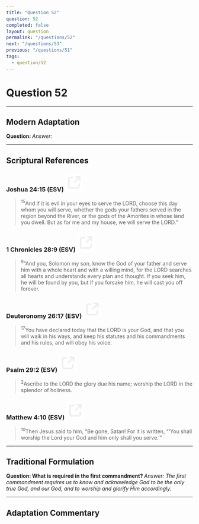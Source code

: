 ```yaml
---
title: "Question 52"
question: 52
completed: false
layout: question
permalink: "/questions/52"
next: "/questions/53"
previous: "/questions/51"
tags:
  - question/52
---
```

# Question 52
---
## Modern Adaptation
<strong>
    Question:
</strong>

<em>
    Answer:
</em>

---
## Scriptural References
### Joshua 24:15 (ESV) <a href="https://biblegateway.com/passage/?search=Joshua+24%3A15&version=ESV"><img src="/assets/svg/link.svg"/></a>
> <sup>15</sup>And if it is evil in your eyes to serve the LORD, choose this day whom you will serve, whether the gods your fathers served in the region beyond the River, or the gods of the Amorites in whose land you dwell. But as for me and my house, we will serve the LORD.”

### 1 Chronicles 28:9 (ESV) <a href="https://biblegateway.com/passage/?search=1+Chronicles+28%3A9&version=ESV"><img src="/assets/svg/link.svg"/></a>
> <sup>9</sup>“And you, Solomon my son, know the God of your father and serve him with a whole heart and with a willing mind, for the LORD searches all hearts and understands every plan and thought. If you seek him, he will be found by you, but if you forsake him, he will cast you off forever.

### Deuteronomy 26:17 (ESV) <a href="https://biblegateway.com/passage/?search=Deuteronomy+26%3A17&version=ESV"><img src="/assets/svg/link.svg"/></a>
> <sup>17</sup>You have declared today that the LORD is your God, and that you will walk in his ways, and keep his statutes and his commandments and his rules, and will obey his voice.

### Psalm 29:2 (ESV) <a href="https://biblegateway.com/passage/?search=Psalm+29%3A2&version=ESV"><img src="/assets/svg/link.svg"/></a>
> <sup>2</sup>Ascribe to the LORD the glory due his name; worship the LORD in the splendor of holiness.

### Matthew 4:10 (ESV) <a href="https://biblegateway.com/passage/?search=Matthew+4%3A10&version=ESV"><img src="/assets/svg/link.svg"/></a>
> <sup>10</sup>Then Jesus said to him, “Be gone, Satan! For it is written, “‘You shall worship the Lord your God and him only shall you serve.’”

---
## Traditional Formulation
<strong>
    Question: What is required in the first commandment?
</strong>

<em>
    Answer: The first commandment requires us to know and acknowledge God to be the only true God, and our God, and to worship and glorify Him accordingly.
</em>

---
## Adaptation Commentary
